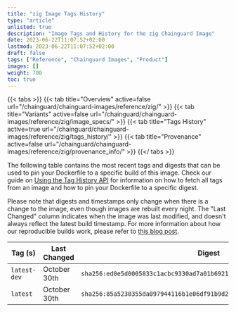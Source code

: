 ```yaml
---
title: "zig Image Tags History"
type: "article"
unlisted: true
description: "Image Tags and History for the zig Chainguard Image"
date: 2023-06-22T11:07:52+02:00
lastmod: 2023-06-22T11:07:52+02:00
draft: false
tags: ["Reference", "Chainguard Images", "Product"]
images: []
weight: 700
toc: true
---
```


{{< tabs >}}
{{< tab title="Overview" active=false url="/chainguard/chainguard-images/reference/zig/" >}}
{{< tab title="Variants" active=false url="/chainguard/chainguard-images/reference/zig/image_specs/" >}}
{{< tab title="Tags History" active=true url="/chainguard/chainguard-images/reference/zig/tags_history/" >}}
{{< tab title="Provenance" active=false url="/chainguard/chainguard-images/reference/zig/provenance_info/" >}}
{{</ tabs >}}

The following table contains the most recent tags and digests that can be used to pin your Dockerfile to a specific build of this image. Check our guide on [Using the Tag History API](/chainguard/chainguard-images/using-the-tag-history-api/) for information on how to fetch all tags from an image and how to pin your Dockerfile to a specific digest.

Please note that digests and timestamps only change when there is a change to the image, even though images are rebuilt every night. The "Last Changed" column indicates when the image was last modified, and doesn't always reflect the latest build timestamp. For more information about how our reproducible builds work, please refer to [this blog post](https://www.chainguard.dev/unchained/reproducing-chainguards-reproducible-image-builds).

| Tag (s)       | Last Changed | Digest                                                                    |
|---------------|--------------|---------------------------------------------------------------------------|
|  `latest-dev` | October 30th | `sha256:ed0e5d0005833c1acbc9330ad7a01b692162aecdf1c3def4830b24e22b2e79d1` |
|  `latest`     | October 30th | `sha256:85a5230355da097944116b1e06df91b9d24c437f4792b401013d496fa0400508` |

